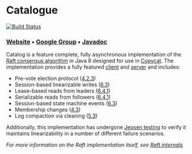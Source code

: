 # Catalogue

[![Build Status](https://travis-ci.org/atomix/catalogue.png)](https://travis-ci.org/atomix/catalogue)

### [Website][Website] • [Google Group][Google group] • [Javadoc][Javadoc]

Catalog is a feature complete, fully asynchronous implementation of the [Raft consensus algorithm][Raft] in Java 8
designed for use in [Copycat][Copycat]. The implementation provides a fully featured [client][clients] and [server][servers]
and includes:
* Pre-vote election protocol ([4.2.3][dissertation])
* Session-based linearizable writes ([6.3][dissertation])
* Lease-based reads from leaders ([6.4.1][dissertation])
* Serializable reads from followers ([6.4.1][dissertation])
* Session-based state machine events ([6.3][dissertation])
* Membership changes ([4.3][dissertation])
* Log compaction via cleaning ([5.3][dissertation])

Additionally, this implementation has undergone [Jepsen testing](http://github.com/jhalterman/copycat-jepsen)
to verify it maintains linearizability in a number of different failure scenarios.

*For more information on the Raft implementation itself, see [Raft internals](http://atomix.github.io/copycat/user-manual/raft-internals/)*

[Raft]: https://raft.github.io/
[dissertation]: https://ramcloud.stanford.edu/~ongaro/thesis.pdf
[Copycat]: http://github.com/atomix/copycat
[clients]: http://atomix.io/user-manual/raft-internals/#clients
[servers]: http://atomix.io/user-manual/raft-internals/#servers
[Website]: http://atomix.io/user-manual/raft-framework/
[Google group]: https://groups.google.com/forum/#!forum/copycat
[Javadoc]: http://atomix.io/catalogue/api/latest/
